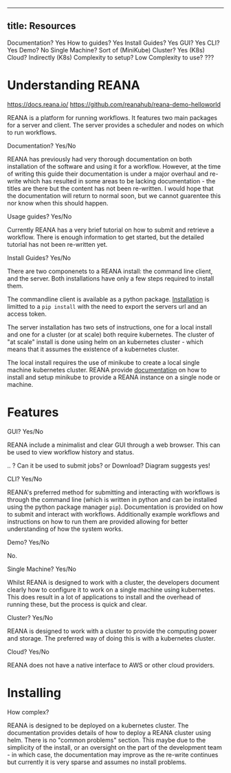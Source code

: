 
---
title: Resources
---
Documentation? Yes
How to guides? Yes
Install Guides? Yes
GUI? Yes
CLI? Yes
Demo? No
Single Machine? Sort of (MiniKube)
Cluster? Yes (K8s)
Cloud? Indirectly (K8s)
Complexity to setup? Low
Complexity to use? ???


# Understanding REANA

https://docs.reana.io/
https://github.com/reanahub/reana-demo-helloworld



REANA is a platform for running workflows.  It features two main packages for a server and client.  The server provides a scheduler and nodes on which to run workflows.



Documentation? Yes/No

REANA has previously had very thorough documentation on both installation of the software and using it for a workflow.  However, at the time of writing this guide their documentation is under a major overhaul and re-write which has resulted in some areas to be lacking documentation - the titles are there but the content has not been re-written.  I would hope that the documentation will return to normal soon, but we cannot guarentee this nor know when this should happen.

Usage guides? Yes/No

Currently REANA has a very brief tutorial on how to submit and retrieve a workflow. There is enough information to get started, but the detailed tutorial has not been re-written yet.

Install Guides? Yes/No

There are two componenets to a REANA install: the command line client, and the server.  Both installations have only a few steps required to install them.

The commandline client is available as a python package. [Installation](http://docs.reana.io/getting-started/first-example/) is limitted to a `pip install` with the need to export the servers url and an access token.

The server installation has two sets of instructions, one for a local install and one for a cluster (or at scale) both require kubernetes.  The cluster of "at scale" install is done using helm on an kubernetes cluster - which means that it assumes the existence of a kubernetes cluster.

The local install requires the use of minikube to create a local single machine kubernetes cluster.  REANA provide [documentation](http://docs.reana.io/development/deploying-locally/) on how to install and setup minikube to provide a REANA instance on a single node or machine.

<!-- As with other documentation, this is short and to the point.  If the [installation](http://docs.reana.io/development/deploying-at-scale) works on your system then it is fine. However, if you encounter any problems the documentation is not detailed enough to work you through it at this time. -->


# Features

GUI? Yes/No

REANA include a minimalist and clear GUI through a web browser.  This can be used to view workflow history and status.

.. ? Can it be used to submit jobs? or Download? Diagram suggests yes!

CLI? Yes/No

REANA's preferred method for submitting and interacting with workflows is through the command line (which is written in python and can be installed using the python package manager `pip`). Documentation is provided on how to submit and interact with workflows.  Additionally example workflows and instructions on how to run them are provided allowing for better understanding of how the system works.


Demo? Yes/No

No.

Single Machine? Yes/No

Whilst REANA is designed to work with a cluster, the developers document clearly how to configure it to work on a single machine using kubernetes.  This does result in a lot of applications to install and the overhead of running these, but the process is quick and clear.

Cluster? Yes/No




REANA is designed to work with a cluster to provide the computing power and storage.  The preferred way of doing this is with a kubernetes cluster. 

Cloud? Yes/No

REANA does not have a native interface to AWS or other cloud providers.


<!-- Could we use a k8s on AWS?, but these could potentially be used as part of a kubernetes cluster. -->

# Installing

How complex?

REANA is designed to be deployed on a kubernetes cluster. The documentation provides details of how to deploy a REANA cluster using helm. There is no "common problems" section.  This maybe due to the simplicity of the install, or an oversight on the part of the development team - in which case, the documentation may improve as the re-write continues but currently it is very sparse and assumes no install problems.

